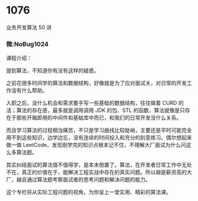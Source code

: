 # 1076
业务开发算法 50 讲

### 微:NoBug1024 


课程介绍：

提到算法，不知道你有没有这样的疑惑。

之前花很多时间学的算法和数据结构，好像就是为了应对面试关，对日常的开发工作没有什么帮助。

入职之后，没什么机会和需求要手写一些基础的数据结构，往往做着 CURD 的活；算法的存在感，最多就是调用调用 JDK 的包、STL 的函数，算法就像是只存在于那些开箱即用的中间件和基础库中而已，和我们的日常开发没什么关系。

而且学习算法的过程相当痛苦，不只是学习曲线比较陡峭，主要还是平时可能完全用不到这些知识，边学边忘，没有连续的时间投入和充分的刻意练习。偶尔想起来做一做 LeetCode，发现刚学完的知识点根本记不住，不理解大厂面试为什么问这么多算法题。

其实纠结面试的算法值不值得学，是本末倒置了。算法，在开发者日常工作中无处不在，真正的价值在于，能解决工程实战中存在的真实问题。所以越是薪资高的大厂，越会通过算法题考察面试者的思考问题和解决问题的能力。

这个专栏将从实际工程问题的视角，为你呈上一堂实用、精彩的算法课。
